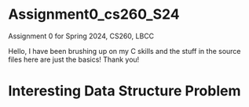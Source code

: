 # Assignment0_cs260_S24
Assignment 0 for Spring 2024, CS260, LBCC

Hello, I have been brushing up on my C skills and the stuff in the source files 
here are just the basics! Thank you!

# Interesting Data Structure Problem
